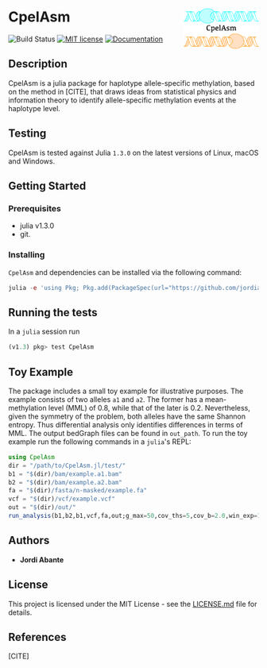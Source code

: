 # <img src="./docs/src/assets/logo.png" width="30%" align="right" /> CpelAsm

![Build Status](https://github.com/jordiabante/CpelAsm.jl/workflows/CI/badge.svg)
[![MIT license](https://img.shields.io/badge/license-MIT-green.svg)](https://github.com/jordiabante/CpelAsm.jl/blob/master/LICENSE.md)
[![Documentation](https://img.shields.io/badge/docs-latest-blue.svg)](https://jordiabante.github.io/CpelAsm.jl/dev/)

## Description

CpelAsm is a julia package for haplotype allele-specific methylation, based
on the method in [CITE], that draws ideas from statistical physics and
information theory to identify allele-specific methylation events at the
haplotype level.

## Testing

CpelAsm is tested against Julia `1.3.0` on the latest versions of Linux, macOS and Windows.

## Getting Started

### Prerequisites

* julia v1.3.0
* git.

### Installing

`CpelAsm` and dependencies can be installed via the following command:
```julia
julia -e 'using Pkg; Pkg.add(PackageSpec(url="https://github.com/jordiabante/CpelAsm.jl.git"))'
```

## Running the tests

In a `julia` session run
```julia
(v1.3) pkg> test CpelAsm
```

## Toy Example

The package includes a small toy example for illustrative purposes.
The example consists of two alleles `a1` and `a2`. The former has a
mean-methylation level (MML) of 0.8, while that of the later is 0.2.
Nevertheless, given the symmetry of the problem, both alleles have
the same Shannon entropy. Thus differential  analysis only identifies
differences in terms of MML. The output bedGraph files can be found
in `out_path`. To run the toy example run the following commands in
a `julia`'s REPL:

```julia
using CpelAsm
dir = "/path/to/CpelAsm.jl/test/"
b1 = "$(dir)/bam/example.a1.bam"
b2 = "$(dir)/bam/example.a2.bam"
fa = "$(dir)/fasta/n-masked/example.fa"
vcf = "$(dir)/vcf/example.vcf"
out = "$(dir)/out/"
run_analysis(b1,b2,b1,vcf,fa,out;g_max=50,cov_ths=5,cov_b=2.0,win_exp=10,n_null=50,n_max=10)
```

## Authors

* **Jordi Abante**

## License

This project is licensed under the MIT License - see the [LICENSE.md](LICENSE.md)
file for details.

## References
[CITE]
